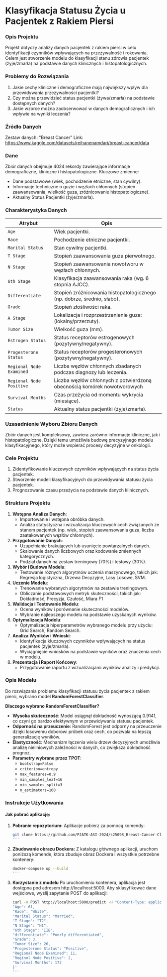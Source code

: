 # Klasyfikacja Statusu Życia u Pacjentek z Rakiem Piersi

### Opis Projektu  
Projekt dotyczy analizy danych pacjentek z rakiem piersi w celu identyfikacji czynników wpływających na przeżywalność i rokowania. Celem jest stworzenie modelu do klasyfikacji stanu zdrowia pacjentek (żyje/zmarła) na podstawie danych klinicznych i histopatologicznych.

### Problemy do Rozwiązania  
1. Jakie cechy kliniczne i demograficzne mają największy wpływ dla przewidywania przeżywalności pacjentki?
2. Czy można przewidzieć status pacjentki (żywa/zmarła) na podstawie dostępnych danych?
3. Jakie wzorce można zaobserwować w danych demograficznych i ich wpływie na wyniki leczenia?  

### Źródło Danych
Zestaw danych: "Breast Cancer" 
Link: https://www.kaggle.com/datasets/reihanenamdari/breast-cancer/data

### Dane
Zbiór danych obejmuje 4024 rekordy zawierające informacje demograficzne, kliniczne i histopatologiczne. Kluczowe zmienne:
- Dane podstawowe (wiek, pochodzenie etniczne, stan cywilny).
- Informacje techniczne o guzie i węzłach chłonnych (stopień zaawansowania, wielkość guza, zróżnicowanie histopatologiczne).
- Aktualny Status Pacjentki (żyje/zmarła).

### Charakterystyka Danych  

| **Atrybut**               | **Opis**                                                                |
|---------------------------|-------------------------------------------------------------------------|
| `Age`                     | Wiek pacjentki.                                                         |
| `Race`                    | Pochodzenie etniczne pacjentki.                                         |
| `Marital Status`          | Stan cywilny pacjentki.                                                 |
| `T Stage`                 | Stopień zaawansowania guza pierwotnego.                                 |
| `N Stage`                 | Stopień zaawansowania nowotworu w węzłach chłonnych.                    |
| `6th Stage`               | Klasyfikacja zaawansowania raka (wg. 6 stopnia AJCC).                   |
| `Differentiate`           | Stopień zróżnicowania histopatologicznego (np. dobrze, średnio, słabo). |
| `Grade`                   | Stopień złośliwości raka.                                               |
| `A Stage`                 | Lokalizacja i rozprzestrzenienie guza: (lokalny/przerzuty).             |
| `Tumor Size`              | Wielkość guza (mm).                                                     |
| `Estrogen Status`         | Status receptorów estrogenowych (pozytywny/negatywny).                  |
| `Progesterone Status`     | Status receptorów progesteronowych (pozytywny/negatywny).               |
| `Regional Node Examined`  | Liczba węzłów chłonnych zbadanych podczas diagnozy lub leczenia.        |
| `Regional Node Positive`  | Liczba węzłów chłonnych z potwierdzoną obecnością komórek nowotworowych |
| `Survival Months`         | Czas przeżycia od momentu wykrycia (miesiące).                          |
| `Status`                  | Aktualny status pacjentki (żyje/zmarła).                                |

### Uzasadnienie Wyboru Zbioru Danych
Zbiór danych jest kompleksowy, zawiera zarówno informacje kliniczne, jak i histopatologiczne. Dzięki temu umożliwia budowę precyzyjnego modelu klasyfikacyjnego, który może wspierać procesy decyzyjne w onkologii.

### Cele Projektu  
1. Zidentyfikowanie kluczowych czynników wpływających na status życia pacjentek.  
2. Stworzenie modeli klasyfikacyjnych do przewidywania statusu życia pacjentek.  
3. Prognozowanie czasu przeżycia na podstawie danych klinicznych.  

### Struktura Projektu  
1. **Wstępna Analiza Danych**:  
   - Importowanie i wstępna obróbka danych.  
   - Analiza statystyczna i wizualizacja kluczowych cech związanych ze stanem pacjentek (np. wiek, stopień zaawansowania guza, liczba zaatakowanych węzłów chłonnych).  
2. **Przygotowanie Danych**:  
   - Uzupełnianie brakujących lub usunięcie powtarzalnych danych.
   - Skalowanie danych liczbowych oraz kodowanie zmiennych kategorycznych.  
   - Podział danych na zestaw treningowy (70%) i testowy (30%).
3. **Wybór i Budowa Modelu**:
   - Testowanie różnych algorytmów uczenia maszynowego, takich jak: Regresja logistyczna, Drzewa Decyzyjne, Lasy Losowe, SVM.  
4. **Uczenie Modelu**:
   - Trenowanie wybranych algorytmów na zestawie treningowym.
   - Obliczanie podstawowych metryk skuteczności, takich jak: Dokładność, Precyzja, Czułość, Miara F1
5. **Walidacja i Testowanie Modelu**:
   - Ocena wyników i porównanie skuteczności modelów.
   - Wybranie najlepszego modelu na podstawie uzyskanych wyników.
6. **Optymalizacja Modelu**: 
   - Optymalizacja hiperparametrów wybranego modelu przy użyciu: Grid Search, Random Search.
7. **Analiza Wyników i Wnioski**: 
   - Identyfikacja kluczowych czynników wpływających na status pacjentek (żyje/zmarła).
   - Wyciągnięcie wniosków na podstawie wyników oraz znaczenia cech w modelu.
8. **Prezentacja i Raport Końcowy**:
   - Przygotowanie raportu z wizualizacjami wyników analizy i predykcji.

### Opis Modelu
Do rozwiązania problemu klasyfikacji statusu życia pacjentek z rakiem piersi, wybrano model **RandomForestClassifier**.

**Dlaczego wybrano RandomForestClassifier?**
- **Wysoka skuteczność**: Model osiągnął dokładność wynoszącą 0.9141, co czyni go bardzo efektywnym w przewidywaniu statusu pacjentek.
- **Odporność na przeuczenie**: RandomForest jest odporny na przeuczenie dzięki losowemu doborowi próbek oraz cech, co pozwala na lepszą generalizację wyników.
- **Elastyczność**: Mechanizm łączenia wielu drzew decyzyjnych umożliwia analizę nieliniowych zależności w danych, co zwiększa dokładność prognoz.
- **Parametry wybrane przez TPOT**:
  - `bootstrap=False`
  - `criterion=entropy`
  - `max_features=0.9`
  - `min_samples_leaf=16`
  - `min_samples_split=3`
  - `n_estimators=100`

### Instrukcje Użytkowania
#### Jak pobrać aplikację:

1. **Pobranie repozytorium:**
   Aplikacje pobierz za pomocą komendy:
   ```bash
   git clone https://github.com/PJATK-ASI-2024/s25098_Breast-Cancer-Classifier.git
   '''
2. **Zbudowanie obrazu Dockera:**
   Z katalogu głównego aplikacji, uruchom poniższą komende, która zbuduje obraz Dockera i wszystkie potrzebne kontenery:
   ```bash
   docker-compose up --build
   '''
3. **Korzystanie z modelu**
   Po uruchomieniu kontenera, aplikacja jest dostępna pod adresem http://localhost:5000.
   Aby sklasyfikować dane wejściowe, wyślij zapytanie POST do aplikacji:
   ```bash
   curl -X POST http://localhost:5000/predict -H "Content-Type: application/json" -d '{
   "Age": 61,
   "Race": "White",
   "Marital Status": "Married",
   "T Stage": "T2",
   "N Stage": "N1",
   "6th Stage": "IIB",
   "differentiate": "Poorly differentiated",
   "Grade": 3,
   "Tumor Size": 26,
   "Progesterone Status": "Positive",
   "Regional Node Examined": 11,
   "Reginol Node Positive": 2,
   "Survival Months": 172
   }'
   '''